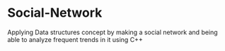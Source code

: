 # Social-Network
Applying Data structures concept by making a social network and being able to analyze frequent trends in it using C++
